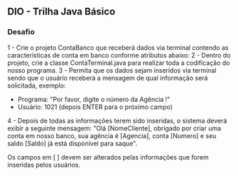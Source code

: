 ## DIO - Trilha Java Básico

### Desafio 
1 - Crie o projeto ContaBanco que receberá dados via terminal contendo as características de conta em banco conforme atributos abaixo:
2 - Dentro do projeto, crie a classe ContaTerminal.java para realizar toda a codificação do nosso programa.
3 - Permita que os dados sejam inseridos via terminal sendo que o usuário receberá a mensagem de qual informação será solicitada, exemplo:

- Programa: "Por favor, digite o número da Agência !"
- Usuário: 1021 (depois ENTER para o próximo campo)

4 - Depois de todas as informações terem sido inseridas, o sistema deverá exibir a seguinte mensagem:
"Olá [NomeCliente], obrigado por criar uma conta em nosso banco, sua agência é [Agencia], conta [Numero] e seu saldo [Saldo] já está disponível para saque".

Os campos em [ ] devem ser alterados pelas informações que forem inseridas pelos usuários.
